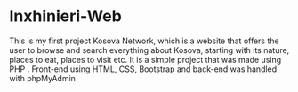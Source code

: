 # Inxhinieri-Web
This is my first project Kosova Network, which is a website that offers the user to browse and search everything
 about Kosova, starting with its nature, places to eat, places to visit etc. It is a simple project that was made using
 PHP . Front-end using HTML, CSS, Bootstrap and back-end was handled with phpMyAdmin
